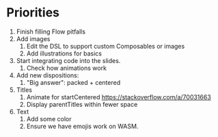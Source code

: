 # Priorities

1. Finish filling Flow pitfalls
2. Add images
    1. Edit the DSL to support custom Composables or images
    2. Add illustrations for basics
3. Start integrating code into the slides.
    1. Check how animations work
4. Add new dispositions:
    1. "Big answer": packed + centered
5. Titles
   1. Animate for startCentered https://stackoverflow.com/a/70031663
   2. Display parentTitles within fewer space
6. Text
    1. Add some color
    2. Ensure we have emojis work on WASM.